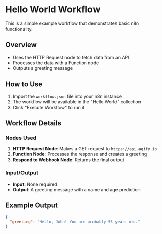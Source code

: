 # Hello World Workflow

This is a simple example workflow that demonstrates basic n8n functionality.

## Overview

- Uses the HTTP Request node to fetch data from an API
- Processes the data with a Function node
- Outputs a greeting message

## How to Use

1. Import the `workflow.json` file into your n8n instance
2. The workflow will be available in the "Hello World" collection
3. Click "Execute Workflow" to run it

## Workflow Details

### Nodes Used

1. **HTTP Request Node**: Makes a GET request to `https://api.agify.io`
2. **Function Node**: Processes the response and creates a greeting
3. **Respond to Webhook Node**: Returns the final output

### Input/Output

- **Input**: None required
- **Output**: A greeting message with a name and age prediction

## Example Output

```json
{
  "greeting": "Hello, John! You are probably 55 years old."
}
```
